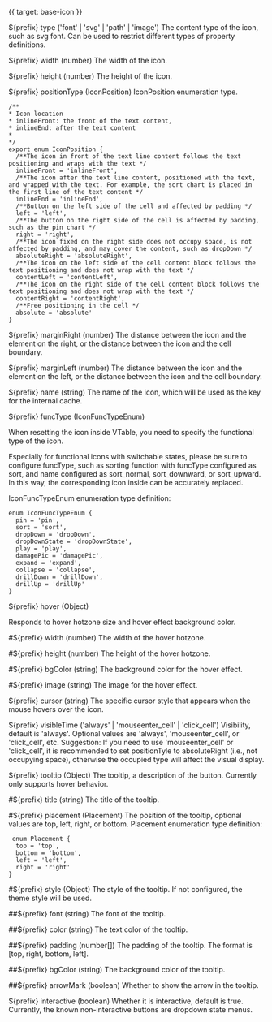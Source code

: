 {{ target: base-icon }}

${prefix} type ('font' | 'svg' | 'path' | 'image')
The content type of the icon, such as svg font. Can be used to restrict different types of property definitions.

${prefix} width (number)
The width of the icon.

${prefix} height (number)
The height of the icon.

${prefix} positionType (IconPosition)
IconPosition enumeration type.

```
/**
* Icon location
* inlineFront: the front of the text content,
* inlineEnd: after the text content
*
*/
export enum IconPosition {
  /**The icon in front of the text line content follows the text positioning and wraps with the text */
  inlineFront = 'inlineFront',
  /**The icon after the text line content, positioned with the text, and wrapped with the text. For example, the sort chart is placed in the first line of the text content */
  inlineEnd = 'inlineEnd',
  /**Button on the left side of the cell and affected by padding */
  left = 'left',
  /**The button on the right side of the cell is affected by padding, such as the pin chart */
  right = 'right',
  /**The icon fixed on the right side does not occupy space, is not affected by padding, and may cover the content, such as dropDown */
  absoluteRight = 'absoluteRight',
  /**The icon on the left side of the cell content block follows the text positioning and does not wrap with the text */
  contentLeft = 'contentLeft',
  /**The icon on the right side of the cell content block follows the text positioning and does not wrap with the text */
  contentRight = 'contentRight',
  /**Free positioning in the cell */
  absolute = 'absolute'
}
```

${prefix} marginRight (number)
The distance between the icon and the element on the right, or the distance between the icon and the cell boundary.

${prefix} marginLeft (number)
The distance between the icon and the element on the left, or the distance between the icon and the cell boundary.

${prefix} name (string)
The name of the icon, which will be used as the key for the internal cache.

${prefix} funcType (IconFuncTypeEnum)

When resetting the icon inside VTable, you need to specify the functional type of the icon.

Especially for functional icons with switchable states, please be sure to configure funcType, such as sorting function with funcType configured as sort, and name configured as sort_normal, sort_downward, or sort_upward. In this way, the corresponding icon inside can be accurately replaced.

IconFuncTypeEnum enumeration type definition:

```
enum IconFuncTypeEnum {
  pin = 'pin',
  sort = 'sort',
  dropDown = 'dropDown',
  dropDownState = 'dropDownState',
  play = 'play',
  damagePic = 'damagePic',
  expand = 'expand',
  collapse = 'collapse',
  drillDown = 'drillDown',
  drillUp = 'drillUp'
}
```

${prefix} hover (Object)

Responds to hover hotzone size and hover effect background color.

#${prefix} width (number)
The width of the hover hotzone.

#${prefix} height (number)
The height of the hover hotzone.

#${prefix} bgColor (string)
The background color for the hover effect.

#${prefix} image (string)
The image for the hover effect.

${prefix} cursor (string)
The specific cursor style that appears when the mouse hovers over the icon.

${prefix} visibleTime ('always' | 'mouseenter_cell' | 'click_cell')
Visibility, default is 'always'. Optional values are 'always', 'mouseenter_cell', or 'click_cell', etc. Suggestion: If you need to use 'mouseenter_cell' or 'click_cell', it is recommended to set positionTyle to absoluteRight (i.e., not occupying space), otherwise the occupied type will affect the visual display.

${prefix} tooltip (Object)
The tooltip, a description of the button. Currently only supports hover behavior.

#${prefix} title (string)
The title of the tooltip.

#${prefix} placement (Placement)
The position of the tooltip, optional values are top, left, right, or bottom.
Placement enumeration type definition:

```
 enum Placement {
  top = 'top',
  bottom = 'bottom',
  left = 'left',
  right = 'right'
}
```

#${prefix} style (Object)
The style of the tooltip. If not configured, the theme style will be used.

##${prefix} font (string)
The font of the tooltip.

##${prefix} color (string)
The text color of the tooltip.

##${prefix} padding (number[])
The padding of the tooltip. The format is [top, right, bottom, left].

##${prefix} bgColor (string)
The background color of the tooltip.

##${prefix} arrowMark (boolean)
Whether to show the arrow in the tooltip.

${prefix} interactive (boolean)
Whether it is interactive, default is true. Currently, the known non-interactive buttons are dropdown state menus.
